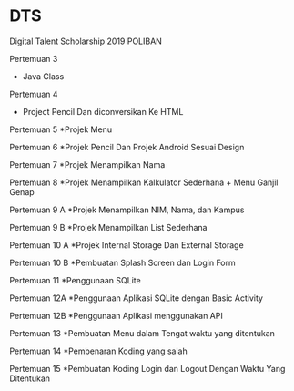 # DTS
Digital Talent Scholarship 2019 POLIBAN

Pertemuan 3
* Java Class

Pertemuan 4
* Project Pencil Dan diconversikan Ke HTML

Pertemuan 5
*Projek Menu

Pertemuan 6
*Projek Pencil Dan Projek Android Sesuai Design

Pertemuan 7
*Projek Menampilkan Nama

Pertemuan 8
*Projek Menampilkan Kalkulator Sederhana + Menu Ganjil Genap

Pertemuan 9 A
*Projek Menampilkan NIM, Nama, dan Kampus

Pertemuan 9 B
*Projek Menampilkan List Sederhana

Pertemuan 10 A
*Projek Internal Storage Dan External Storage

Pertemuan 10 B
*Pembuatan Splash Screen dan Login Form

Pertemuan 11
*Penggunaan SQLite

Pertemuan 12A
*Penggunaan Aplikasi SQLite dengan Basic Activity

Pertemuan 12B
*Penggunaan Aplikasi menggunakan API

Pertemuan 13
*Pembuatan Menu dalam Tengat waktu yang ditentukan

Pertemuan 14
*Pembenaran Koding yang salah

Pertemuan 15
*Pembuatan Koding Login dan Logout Dengan Waktu Yang Ditentukan
